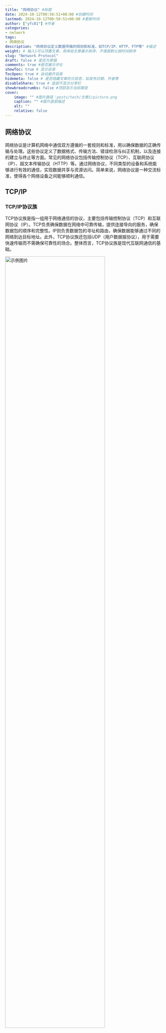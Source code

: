```yaml
---
title: "网络协议" #标题
date: 2024-10-12T00:50:51+08:00 #创建时间
lastmod: 2024-10-12T00:50:51+08:00 #更新时间
author: ["yfc01"] #作者
categories: 
- network
tags: 
- 网络协议
description: "网络协议定义数据传输的规则和标准，如TCP/IP、HTTP、FTP等" #描述
weight: # 输入1可以顶置文章，用来给文章展示排序，不填就默认按时间排序
slug: "Network Protocol"
draft: false # 是否为草稿
comments: true #是否展示评论
showToc: true # 显示目录
TocOpen: true # 自动展开目录
hidemeta: false # 是否隐藏文章的元信息，如发布日期、作者等
disableShare: true # 底部不显示分享栏
showbreadcrumbs: false #顶部显示当前路径
cover:
    image: "" #图片路径：posts/tech/文章1/picture.png
    caption: "" #图片底部描述
    alt: ""
    relative: false
---
```


## 网络协议

网络协议是计算机网络中通信双方遵循的一套规则和标准，用以确保数据的正确传输与处理。这些协议定义了数据格式、传输方法、错误检测与纠正机制，以及连接的建立与终止等方面。常见的网络协议包括传输控制协议（TCP）、互联网协议（IP）、超文本传输协议（HTTP）等。通过网络协议，不同类型的设备和系统能够进行有效的通信，实现数据共享与资源访问。简单来说，网络协议是一种交流标准，使得各个网络设备之间能够顺利通信。

## TCP/IP

### TCP/IP协议族

TCP协议族是指一组用于网络通信的协议，主要包括传输控制协议（TCP）和互联网协议（IP）。TCP负责确保数据在网络中可靠传输，提供连接导向的服务，确保数据包的顺序和完整性。IP则负责数据包的寻址和路由，确保数据能够通过不同的网络到达目标地址。此外，TCP协议族还包括UDP（用户数据报协议），用于需要快速传输而不需确保可靠性的场合。整体而言，TCP协议族是现代互联网通信的基础。

<img src="https://pica.zhimg.com/80/v2-3e1ff699008afcd62da9e3341c4c9fbe_1440w.webp" alt="示例图片" class="zoom-img" style="width: 80%;margin: auto;">

### 协议分层

TCP/IP协议族是一组用于网络通信的协议，主要包括传输控制协议（TCP）和互联网协议（IP）。TCP负责确保数据的可靠传输，提供连接导向的服务，确保数据包的顺序和完整性；IP则负责数据包的寻址和路由，确保数据能通过不同网络到达目标。此外，TCP/IP协议族还包括UDP（用户数据报协议），适用于需要快速传输但不要求可靠性的场合。整体而言，TCP/IP协议族是现代互联网通信的基础。

### 协议分层

TCP/IP协议通常分为四层，每一层具有不同的功能和协议：

1. **应用层**：处理用户应用程序之间的通信，常见协议包括HTTP（网页）、FTP（文件传输）、SMTP（电子邮件）等。
2. **传输层**：负责数据传输和流量控制，主要协议有TCP（提供可靠连接）和UDP（快速但不可靠传输）。
3. **网络层**：负责数据包的寻址和路由，主要协议是IP（包括IPv4和IPv6）。
4. **链路层**：处理直接连接的物理网络中的数据传输，协议包括以太网、Wi-Fi等。

<img src="https://pic1.zhimg.com/80/v2-4fe0b5f06fc89af2f98ebd2690bc87ea_1440w.webp" alt="示例图片" class="zoom-img" style="width: 80%;margin: auto;">

### TCP/IP到OSI的映射

1. **应用层**：TCP/IP中包含所有用户应用程序的协议，对应OSI的应用层、表示层和会话层。
2. **传输层**：TCP/IP提供端到端通信服务，主要协议有TCP和UDP，映射到OSI的传输层。
3. **网络层**：负责IP寻址和路由，映射到OSI的网络层。
4. **链路层**：包含所有底层网络技术，如以太网，映射到OSI的物理层和数据链路层。

## VLAN

虚拟局域网（VLAN，Virtual Local Area Network）是一种基于交换技术的网络管理方法，允许网络管理员对局域网中的设备进行逻辑分组，从而提高网络性能与安全性。VLAN的作用包括：

- **广播控制**：减少广播流量。
- **带宽利用**：优化带宽分配。
- **降低延迟**：提升数据传输效率。
- **安全性**：提供额外的安全防护。

### VLAN的运作原理与实现方式

1. **物理层**：通过交换机的端口划分VLAN，简单直观，适合小规模组织。
2. **数据链路层**：基于每台设备的MAC地址进行VLAN划分，需建立映射关系数据库，管理复杂度较高。
3. **网络层**：以IP地址为基础，使用子网划分VLAN，虽然管理复杂度低，但需解析数据包，降低效率。

### VLAN在网络管理上的应用

VLAN通过逻辑分段将单一网络细分为多个网络，减少广播流量，简化故障排除和配置，提高网络的性能和安全性。

## LAN协议

LAN协议（局域网协议）用于局域网内的数据通信，确保不同设备之间能有效发送和接收数据。主要的LAN协议包括：

- **以太网**：最常见的有线网络协议，支持CSMA/CD机制。
- **Wi-Fi**：用于无线局域网的IEEE 802.11系列协议。
- **令牌环**：使用令牌传递机制控制访问，减少冲突。
- **FDDI**：基于光纤的高带宽协议，适用于高速数据传输。
- **ARCNET**：早期的局域网协议，主要用于工业和嵌入式系统。

## 路由协议

路由协议根据不同的网络环境具有不同的特点，选择合适的路由协议可以提高网络性能和稳定性。常见路由协议包括：

- **RIP（路由信息协议）**：使用跳数作为度量标准，适用于小型网络。
- **OSPF（开放最短路径优先）**：使用Dijkstra算法，适合大规模网络。
- **EIGRP（增强型内部网关路由协议）**：结合距离向量和链路状态的优点，适用于Cisco设备。
- **BGP（边界网关协议）**：用于自治系统间的路由选择，适用于互联网骨干网络。
- **IS-IS（中间系统到中间系统协议）**：与OSPF类似，广泛应用于ISP和大型企业网络。

## NAT

网络地址转换（NAT）是一种技术，用于将一个或多个私有IP地址映射到公共IP地址，以允许多个设备共享一个公共IP地址。NAT的主要特点包括：

### 基本概念

- **私有IP地址**：在局域网中使用，不能直接在互联网上路由。
- **公共IP地址**：在互联网上唯一的地址。

### 工作原理

NAT在路由器上工作，通过转换数据包的源或目标地址来实现：

- **出站流量**：私有设备发送数据包时，NAT替换源IP为公共IP，并维护映射表。
- **入站流量**：互联网数据包到达时，NAT根据映射表替换目标IP为私有IP。

### NAT类型

- **静态NAT**：为每个私有IP分配一个固定公共IP。
- **动态NAT**：将私有IP映射到公共IP池中的地址。
- **PAT（端口地址转换）**：多个私有IP通过一个公共IP和不同端口映射。

### 优点与缺点

- **优点**：有效利用公共IP地址，提高安全性，灵活性高。
- **缺点**：可能增加延迟，影响某些协议的兼容性，阻碍端到端通信。

### 应用场景

NAT广泛应用于家庭路由器、企业网络及ISP，以解决IPv4地址短缺问题。随着IPv6的普及，NAT的使用可能逐渐减少，但在现有IPv4环境中仍然重要。

## 参考链接

<a href="https://zhuanlan.zhihu.com/p/33889997" target="_blank">TCP/IP协议详解 - 知乎</a>

<a href="https://zh.wikipedia.org/wiki/虚拟局域网" target="_blank">虚拟局域网 - 维基百科，自由的百科全书</a>

